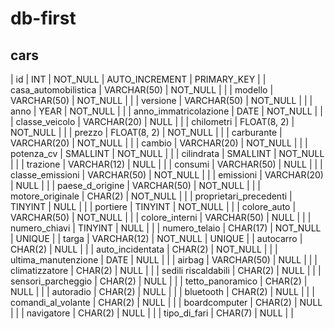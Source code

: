  db-first
===

## cars
| id                     | INT          | NOT_NULL    | AUTO_INCREMENT | PRIMARY_KEY |
| casa_automobilistica   | VARCHAR(50)  | NOT_NULL    |                | 
| modello                | VARCHAR(50)  | NOT_NULL    |                | 
| versione               | VARCHAR(50)  | NOT_NULL    |                | 
| anno                   | YEAR         | NOT_NULL    |                | 
| anno_immatricolazione  | DATE         | NOT_NULL    |                | 
| classe_veicolo         | VARCHAR(20)  | NULL        |                | 
| chilometri             | FLOAT(8, 2)  | NOT_NULL    |                | 
| prezzo                 | FLOAT(8, 2)  | NOT_NULL    |                | 
| carburante             | VARCHAR(20)  | NOT_NULL    |                | 
| cambio                 | VARCHAR(20)  | NOT_NULL    |                | 
| potenza_cv             | SMALLINT     | NOT_NULL    |                | 
| cilindrata             | SMALLINT     | NOT_NULL    |                | 
| trazione               | VARCHAR(12)  | NULL        |                | 
| consumi                | VARCHAR(50)  | NULL        |                | 
| classe_emissioni       | VARCHAR(50)  | NOT_NULL    |                | 
| emissioni              | VARCHAR(20)  | NULL        |                | 
| paese_d_origine        | VARCHAR(50)  | NOT_NULL    |                | 
| motore_originale       | CHAR(2)      | NOT_NULL    |                | 
| proprietari_precedenti | TINYINT      | NULL        |                | 
| portiere               | TINYINT      | NOT_NULL    |                | 
| colore_auto            | VARCHAR(50)  | NOT_NULL    |                | 
| colore_interni         | VARCHAR(50)  | NULL        |                | 
| numero_chiavi          | TINYINT      | NULL        |                | 
| numero_telaio          | CHAR(17)     | NOT_NULL    | UNIQUE         | 
| targa                  | VARCHAR(12)  | NOT_NULL    | UNIQUE         | 
| autocarro              | CHAR(2)      | NULL        |                | 
| auto_incidentata       | CHAR(2)      | NOT_NULL    |                | 
| ultima_manutenzione    | DATE         | NULL        |                | 
| airbag                 | VARCHAR(50)  | NULL        |                | 
| climatizzatore         | CHAR(2)      | NULL        |                | 
| sedili riscaldabili    | CHAR(2)      | NULL        |                | 
| sensori_parcheggio     | CHAR(2)      | NULL        |                | 
| tetto_panoramico       | CHAR(2)      | NULL        |                | 
| autoradio              | CHAR(2)      | NULL        |                | 
| bluetooth              | CHAR(2)      | NULL        |                | 
| comandi_al_volante     | CHAR(2)      | NULL        |                | 
| boardcomputer          | CHAR(2)      | NULL        |                | 
| navigatore             | CHAR(2)      | NULL        |                | 
| tipo_di_fari           | CHAR(7)      | NULL        |                | 





